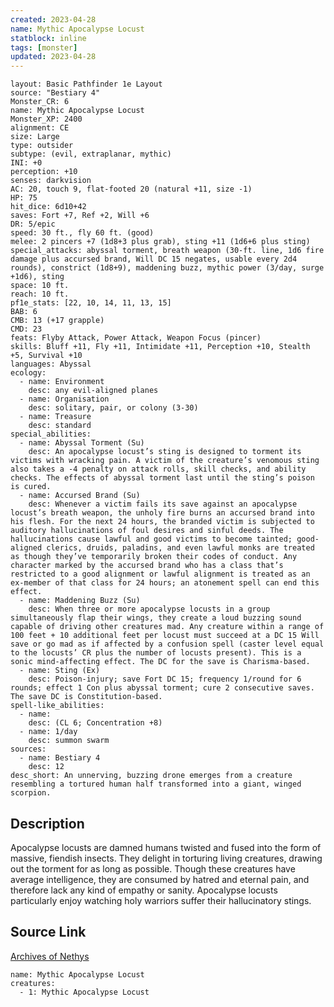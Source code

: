 ```yaml
---
created: 2023-04-28
name: Mythic Apocalypse Locust
statblock: inline
tags: [monster]
updated: 2023-04-28
---
```

```statblock
layout: Basic Pathfinder 1e Layout
source: "Bestiary 4"
Monster_CR: 6
name: Mythic Apocalypse Locust
Monster_XP: 2400
alignment: CE
size: Large
type: outsider
subtype: (evil, extraplanar, mythic)
INI: +0
perception: +10
senses: darkvision
AC: 20, touch 9, flat-footed 20 (natural +11, size -1)
HP: 75
hit_dice: 6d10+42
saves: Fort +7, Ref +2, Will +6
DR: 5/epic
speed: 30 ft., fly 60 ft. (good)
melee: 2 pincers +7 (1d8+3 plus grab), sting +11 (1d6+6 plus sting)
special_attacks: abyssal torment, breath weapon (30-ft. line, 1d6 fire damage plus accursed brand, Will DC 15 negates, usable every 2d4 rounds), constrict (1d8+9), maddening buzz, mythic power (3/day, surge +1d6), sting
space: 10 ft.
reach: 10 ft.
pf1e_stats: [22, 10, 14, 11, 13, 15]
BAB: 6
CMB: 13 (+17 grapple)
CMD: 23
feats: Flyby Attack, Power Attack, Weapon Focus (pincer)
skills: Bluff +11, Fly +11, Intimidate +11, Perception +10, Stealth +5, Survival +10
languages: Abyssal
ecology:
  - name: Environment
    desc: any evil-aligned planes
  - name: Organisation
    desc: solitary, pair, or colony (3-30)
  - name: Treasure
    desc: standard
special_abilities:
  - name: Abyssal Torment (Su)
    desc: An apocalypse locust’s sting is designed to torment its victims with wracking pain. A victim of the creature’s venomous sting also takes a -4 penalty on attack rolls, skill checks, and ability checks. The effects of abyssal torment last until the sting’s poison is cured.
  - name: Accursed Brand (Su)
    desc: Whenever a victim fails its save against an apocalypse locust’s breath weapon, the unholy fire burns an accursed brand into his flesh. For the next 24 hours, the branded victim is subjected to auditory hallucinations of foul desires and sinful deeds. The hallucinations cause lawful and good victims to become tainted; good-aligned clerics, druids, paladins, and even lawful monks are treated as though they’ve temporarily broken their codes of conduct. Any character marked by the accursed brand who has a class that’s restricted to a good alignment or lawful alignment is treated as an ex-member of that class for 24 hours; an atonement spell can end this effect.
  - name: Maddening Buzz (Su)
    desc: When three or more apocalypse locusts in a group simultaneously flap their wings, they create a loud buzzing sound capable of driving other creatures mad. Any creature within a range of 100 feet + 10 additional feet per locust must succeed at a DC 15 Will save or go mad as if affected by a confusion spell (caster level equal to the locusts’ CR plus the number of locusts present). This is a sonic mind-affecting effect. The DC for the save is Charisma-based.
  - name: Sting (Ex)
    desc: Poison-injury; save Fort DC 15; frequency 1/round for 6 rounds; effect 1 Con plus abyssal torment; cure 2 consecutive saves. The save DC is Constitution-based.
spell-like_abilities:
  - name:
    desc: (CL 6; Concentration +8)
  - name: 1/day
    desc: summon swarm
sources:
  - name: Bestiary 4
    desc: 12
desc_short: An unnerving, buzzing drone emerges from a creature resembling a tortured human half transformed into a giant, winged scorpion.
```
## Description
Apocalypse locusts are damned humans twisted and fused into the form of massive, fiendish insects. They delight in torturing living creatures, drawing out the torment for as long as possible. Though these creatures have average intelligence, they are consumed by hatred and eternal pain, and therefore lack any kind of empathy or sanity. Apocalypse locusts particularly enjoy watching holy warriors suffer their hallucinatory stings.
## Source Link
[Archives of Nethys](https://aonprd.com/MythicMonsterDisplay.aspx?ItemName=Apocalypse%20Locust)
```encounter-table
name: Mythic Apocalypse Locust
creatures:
  - 1: Mythic Apocalypse Locust
```
